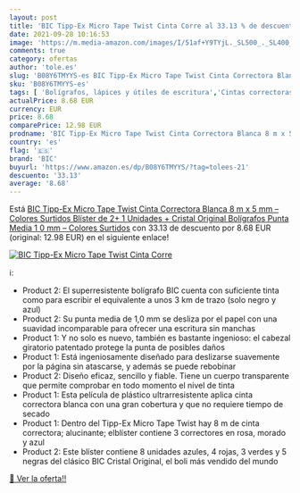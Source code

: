 ```yaml
---
layout: post
title: 'BIC Tipp-Ex Micro Tape Twist Cinta Corre al 33.13 % de descuento'
date: 2021-09-28 10:16:53
image: 'https://m.media-amazon.com/images/I/51af+Y9TYjL._SL500_._SL400_.jpg'
comments: true
category: ofertas
author: 'tole.es'
slug: 'B08Y6TMYYS-es BIC Tipp-Ex Micro Tape Twist Cinta Correctora Blanca 8 m x...'
sku: 'B08Y6TMYYS-es'
tags: [ 'Bolígrafos, lápices y útiles de escritura','Cintas correctoras de tinta','Correctores y gomas de borrar','Oficina y papelería','bic','bolígrafos','tipp-ex', ]
actualPrice: 8.68 EUR
currency: EUR
price: 8.68
comparePrice: 12.98 EUR
prodname: 'BIC Tipp-Ex Micro Tape Twist Cinta Correctora Blanca 8 m x 5 mm – Colores Surtidos  Blíster de 2+ 1 Unidades + Cristal Original Bolígrafos Punta Media  1 0 mm  – Colores Surtidos'
country: 'es'
flag: '🇪🇸'
brand: 'BIC'
buyurl: 'https://www.amazon.es/dp/B08Y6TMYYS/?tag=tolees-21'
descuento: '33.13'
average: '8.68'
---
```


Está [BIC Tipp-Ex Micro Tape Twist Cinta Correctora Blanca 8 m x 5 mm – Colores Surtidos  Blíster de 2+ 1 Unidades + Cristal Original Bolígrafos Punta Media  1 0 mm  – Colores Surtidos](https://www.amazon.es/dp/B08Y6TMYYS/?tag=tolees-21) con 33.13 de descuento por 8.68 EUR (original: 12.98 EUR) en el siguiente enlace!

[![BIC Tipp-Ex Micro Tape Twist Cinta Corre](https://m.media-amazon.com/images/I/51af+Y9TYjL._SL500_._SL400_.jpg)](https://www.amazon.es/dp/B08Y6TMYYS/?tag=tolees-21)

ℹ️:

- Product 2: El superresistente bolígrafo BIC cuenta con suficiente tinta como para escribir el equivalente a unos 3 km de trazo (solo negro y azul)
- Product 2: Su punta media de 1,0 mm se desliza por el papel con una suavidad incomparable para ofrecer una escritura sin manchas
- Product 1: Y no solo es nuevo, también es bastante ingenioso: el cabezal giratorio patentado protege la punta de posibles daños
- Product 1: Está ingeniosamente diseñado para deslizarse suavemente por la página sin atascarse, y además se puede rebobinar
- Product 2: Diseño eficaz, sencillo y fiable. Tiene un cuerpo transparente que permite comprobar en todo momento el nivel de tinta
- Product 1: Esta película de plástico ultrarresistente aplica cinta correctora blanca con una gran cobertura y que no requiere tiempo de secado
- Product 1: Dentro del Tipp-Ex Micro Tape Twist hay 8 m de cinta correctora; alucinante; elblíster contiene 3 correctores en rosa, morado y azul
- Product 2: Este blíster contiene 8 unidades azules, 4 rojas, 3 verdes y 5 negras del clásico BIC Cristal Original, el boli más vendido del mundo

[🛒 Ver la oferta!!](https://www.amazon.es/dp/B08Y6TMYYS/?tag=tolees-21)
